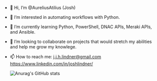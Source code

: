 - 👋 Hi, I’m @AureliusAtilius (Josh)
- 👀 I’m interested in automating workflows with Python.
- 🌱 I’m currently learning Python, PowerShell, DNAC APIs, Meraki APIs, and Ansible.
- 💞️ I’m looking to collaborate on projects that would stretch my abilities and help me grow my knowlege.
- 📫 How to reach me:
      j.j.h.lindner@gmail.com
      https://www.linkedin.com/in/joshlindner/
      
      
     ![Anurag's GitHub stats](https://github-readme-stats.vercel.app/api?username=AureliusAtilius&show_icons=true&theme=dark)



<!---
AureliusAtilius/AureliusAtilius is a ✨ special ✨ repository because its `README.md` (this file) appears on your GitHub profile.
You can click the Preview link to take a look at your changes.
--->
